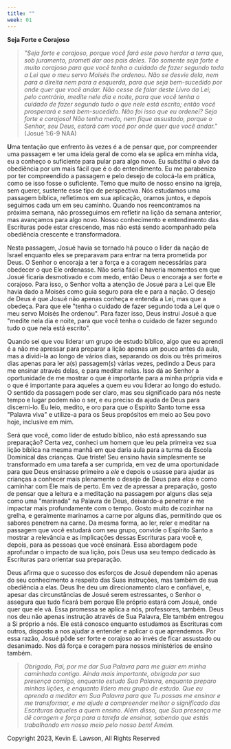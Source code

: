 ```yaml
---
title: ""
week: 01
---
```


**Seja Forte e Corajoso**

> *"Seja forte e corajoso, porque você fará este povo herdar a terra
> que, sob juramento, prometi dar aos pais deles. Tão somente seja forte
> e muito corajoso para que você tenha o cuidado de fazer segundo toda a
> Lei que o meu servo Moisés lhe ordenou. Não se desvie dela, nem para a
> direita nem para a esquerda, para que seja bem-sucedido por onde quer
> que você andar. Não cesse de falar deste Livro da Lei; pelo contrário,
> medite nele dia e noite, para que você tenha o cuidado de fazer
> segundo tudo o que nele está escrito; então você prosperará e será
> bem-sucedido. Não foi isso que eu ordenei? Seja forte e corajoso! Não
> tenha medo, nem fique assustado, porque o Senhor, seu Deus, estará com
> você por onde quer que você andar."* (Josué 1:6-9 NAA)

**U**ma tentação que enfrento às vezes é a de pensar que, por
compreender uma passagem e ter uma ideia geral de como ela se aplica em
minha vida, eu a conheço o suficiente para pular para algo novo. Eu
substituí o alvo da obediência por um mais fácil que é o do
entendimento. Eu me parabenizo por ter compreendido a passagem e pelo
desejo de colocá-la em prática, como se isso fosse o suficiente. Temo
que muito de nosso ensino na igreja, sem querer, sustente esse tipo de
perspectiva. Nós estudamos uma passagem bíblica, refletimos em sua
aplicação, oramos juntos, e depois seguimos cada um em seu caminho.
Quando nos reencontramos na próxima semana, não prosseguimos em refletir
na lição da semana anterior, mas avançamos para algo novo. Nosso
conhecimento e entendimento das Escrituras pode estar crescendo, mas não
está sendo acompanhado pela obediência crescente e transformadora.

Nesta passagem, Josué havia se tornado há pouco o líder da nação de
Israel enquanto eles se preparavam para entrar na terra prometida por
Deus. O Senhor o encoraja a ter a força e a coragem necessárias para
obedecer o que Ele ordenasse. Não seria fácil e haveria momentos em que
Josué ficaria desmotivado e com medo, então Deus o encoraja a ser forte
e corajoso. Para isso, o Senhor volta a atenção de Josué para a Lei que
Ele havia dado a Moisés como guia seguro para ele e para a nação. O
desejo de Deus é que Josué não apenas conheça e entenda a Lei, mas que a
obedeça. Para que ele "tenha o cuidado de fazer segundo toda a Lei que o
meu servo Moisés lhe ordenou". Para fazer isso, Deus instrui Josué a que
"medite nela dia e noite, para que você tenha o cuidado de fazer segundo
tudo o que nela está escrito".

Quando sei que vou liderar um grupo de estudo bíblico, algo que eu
aprendi é a não me apressar para preparar a lição apenas um pouco antes
da aula, mas a dividi-la ao longo de vários dias, separando os dois ou
três primeiros dias apenas para ler a(s) passagem(s) várias vezes,
pedindo a Deus para me ensinar através delas, e para meditar nelas. Isso
dá ao Senhor a oportunidade de me mostrar o que é importante para a
minha própria vida e o que é importante para aqueles a quem eu vou
liderar ao longo do estudo. O sentido da passagem pode ser claro, mas
seu significado para nós neste tempo e lugar podem não o ser, e eu
preciso da ajuda de Deus para discerni-lo. Eu leio, medito, e oro para
que o Espírito Santo tome essa "Palavra viva" e utilize-a para os Seus
propósitos em meio ao Seu povo hoje, inclusive em mim.

Será que você, como líder de estudo bíblico, não está apressando sua
preparação? Certa vez, conheci um homem que leu pela primeira vez sua
lição bíblica na mesma manhã em que daria aula para a turma da Escola
Dominical das crianças. Que triste! Seu ensino havia simplesmente se
transformado em uma tarefa a ser cumprida, em vez de uma oportunidade
para que Deus ensinasse primeiro a *ele* e depois o usasse para ajudar
as crianças a conhecer mais plenamente o desejo de Deus para *elas* e
como caminhar com Ele mais de perto. Em vez de apressar a preparação,
gosto de pensar que a leitura e a meditação na passagem por alguns dias
seja como uma "marinada" na Palavra de Deus, deixando-a penetrar e me
impactar mais profundamente com o tempo. Gosto muito de cozinhar na
grelha, e geralmente marinamos a carne por alguns dias, permitindo que
os sabores penetrem na carne. Da mesma forma, ao ler, reler e meditar na
passagem que você estudará com seu grupo, convide o Espírito Santo a
mostrar a relevância e as implicações dessas Escrituras para você e,
depois, para as pessoas que você ensinará. Essa abordagem pode
aprofundar o impacto de sua lição, pois Deus usa seu tempo dedicado às
Escrituras para orientar sua preparação.

Deus afirma que o sucesso dos esforços de Josué dependem não apenas do
seu conhecimento a respeito das Suas instruções, mas também de sua
obediência a elas. Deus lhe deu um direcionamento claro e confiável, e,
apesar das circunstâncias de Josué serem estressantes, o Senhor o
assegura que tudo ficará bem porque Ele próprio estará com Josué, onde
quer que ele vá. Essa promessa se aplica a nós, professores, também.
Deus nos deu não apenas instrução através de Sua Palavra, Ele também
entregou a Si próprio a nós. Ele está conosco enquanto estudamos as
Escrituras com outros, disposto a nos ajudar a entender e aplicar o que
aprendemos. Por essa razão, Josué pôde ser forte e corajoso ao invés de
ficar assustado ou desanimado. Nos dá força e coragem para nossos
ministérios de ensino também.

> *Obrigado, Pai, por me dar Sua Palavra para me guiar em minha
> caminhada contigo. Ainda mais importante, obrigada por sua presença
> comigo, enquanto estudo Sua Palavra, enquanto preparo minhas lições, e
> enquanto lidero meu grupo de estudo. Que eu aprenda a meditar em Sua
> Palavra para que Tu possas me ensinar e me transformar, e me ajude a
> compreender melhor o significado das Escrituras àqueles a quem ensino.
> Além disso, que Sua presença me dê coragem e força para a tarefa de
> ensinar, sabendo que estás trabalhando em nosso meio pelo nosso bem!
> Amém.*

Copyright 2023, Kevin E. Lawson, All Rights Reserved
